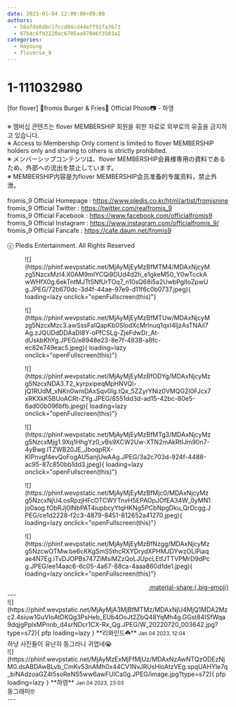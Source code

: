 ```yaml
---
date: 2023-01-04 12:00:00+09:00
authors:
  - 58afde0dbc1fccd94cd44eff91fa3673
  - 67b4c6fb2220ac6705aa97046f3503a1
categories:
  - Hayoung
  - floverse_9
---
```


# 1-111032980

<div class="post-container" markdown="1">
<div class="content-container md-sidebar__scrollwrap" markdown="1">

[for flover] 🍔fromis Burger & Fries🍟 Official Photo📷 - 하영<br><br>※ 멤버십 콘텐츠는 flover MEMBERSHIP 회원을 위한 자료로 외부로의 유출을 금지하고 있습니다.<br>※ Access to Membership Only content is limited to flover MEMBERSHIP holders only and sharing to others is strictly prohibited.<br>※ メンバーシップコンテンツは、flover MEMBERSHIP会員様専用の資料であるため、外部への流出を禁止しています。<br>※ MEMBERSHIP内容是为flover MEMBERSHIP会员准备的专属资料，禁止外泄。<br><br>fromis_9 Official Homepage : <a href="https://www.pledis.co.kr/html/artist/fromisnine">https://www.pledis.co.kr/html/artist/fromisnine</a><br>fromis_9 Official Twitter : <a href="https://twitter.com/realfromis_9">https://twitter.com/realfromis_9</a><br>fromis_9 Official Facebook : <a href="https://www.facebook.com/officialfromis9">https://www.facebook.com/officialfromis9</a><br>fromis_9 Official Instagram : <a href="https://www.instagram.com/officialfromis_9/">https://www.instagram.com/officialfromis_9/</a><br>fromis_9 Official Fancafe : <a href="https://cafe.daum.net/fromis9">https://cafe.daum.net/fromis9</a><br><br>ⓒ Pledis Entertainment. All Rights Reserved
<figure markdown="1">
![](https://phinf.wevpstatic.net/MjAyMjEyMzBfMTM4/MDAxNjcyMzg5NzcxMzI4.X0AM9mIYCQi9DUd4d2h_e1gkeM50_Y0wTcckAwWHfX0g.6ekTntMJTtSNfUrTOq7_n10sQ68i5a2UwbPgIIoZpwUg.JPEG/72b670dc-3d4f-44ae-97e9-d11f6c0b0737.jpeg){ loading=lazy onclick="openFullscreen(this)"}
</figure>
<figure markdown="1">
![](https://phinf.wevpstatic.net/MjAyMjEyMzBfMTUw/MDAxNjcyMzg5NzcxMzc3.awSssFaIQapKb0SlodXcMrlnuq1qxI4ljzAsTNAiI7Ag.zJQUDdDDAaDl8Y-oPfCSLg-ZjeFdwDr_At-dUskbKhYg.JPEG/e8948e23-8e7f-4838-a8fc-ec82e749eac5.jpeg){ loading=lazy onclick="openFullscreen(this)"}
</figure>
<figure markdown="1">
![](https://phinf.wevpstatic.net/MjAyMjEyMzBfODYg/MDAxNjcyMzg5NzcxNDA3.T2_kyrpxipeqMpHNVQl-jQ1RUdM_xNKn0wmDAxSqv0Ig.tQx_5ZZyrYNiz0VMQG2I0FJcx7xRKXkK5BUoACRt-ZYg.JPEG/8551dd3d-ad15-42bc-80e5-6ad00b096bfb.jpeg){ loading=lazy onclick="openFullscreen(this)"}
</figure>
<figure markdown="1">
![](https://phinf.wevpstatic.net/MjAyMjEyMzBfMTg3/MDAxNjcyMzg5NzcxMjg1.9Xq1HhgYz0_vBs9XCW2Uw-XTN2mAkRtIJm90n7-4yBwg.lTZWB20JE_JboqpRX-KIPnvgf4evQoFogAU5anjUwAAg.JPEG/3a2c703d-924f-4488-ac95-87c850bb1dd3.jpeg){ loading=lazy onclick="openFullscreen(this)"}
</figure>
<figure markdown="1">
![](https://phinf.wevpstatic.net/MjAyMjEyMzBfMjc0/MDAxNjcyMzg5NzcxNjU4.osRpzjHFcOTCWYTnvH5EPAOpJOfEA34W_0yMN1jo0aog.fObRJj0lNbPAT4iupbcyYtqHKNg5PCbNpgDku_QrDcgg.JPEG/ce1d2228-f2c3-4879-8451-812652a41270.jpeg){ loading=lazy onclick="openFullscreen(this)"}
</figure>
<figure markdown="1">
![](https://phinf.wevpstatic.net/MjAyMjEyMzBfNzgg/MDAxNjcyMzg5NzcwOTMw.be6cKKgSmS5thcRXYDrydXPHMJDYwzOLiPiaqae4N7Eg.iTvDJOPBs747ZiMsiMZzQoLJUpcLEtfJTTVPMrD9dPcg.JPEG/ee14aac6-6c05-4a67-88ca-4aaa860d1de1.jpeg){ loading=lazy onclick="openFullscreen(this)"}
</figure>
</div>
</div>

<div style="text-align: right;" markdown="1">
<a href="https://weverse.io/fromis9/media/1-111032980" style="text-align: right;">:material-share:{.big-emoji}</a>
</div>
---

<div class="comments-container md-sidebar__scrollwrap" markdown="1">
<div class="comment" markdown="1">
<div class='id-container' markdown="1">
![](https://phinf.wevpstatic.net/MjAyMjA3MjBfMTMz/MDAxNjU4MjQ1MDA2Mzc2.4siuw1GuVIoAtDKQg3PsHeb_EUb4OoJt2ZbQ48YqMh4g.GGst84ISfWqa9dqjgPplxMPnnb_d4srNDcr1CX-Rx_Qg.JPEG/W_20220720_003642.jpg?type=s72){ pfp loading=lazy }
**리와인드☘️** <small>Jan 04 2023, 12:04</small><br>
</div>
<div class='comment-body' markdown="1">
하냥 사진들이 유난히 동그라니 귀엽네😭
</div>
</div>
<div class="reply" markdown="1">
<div class="comment" markdown="1">
<div class='id-container' markdown="1">
![](https://phinf.wevpstatic.net/MjAyMzExMjFfMjUz/MDAxNzAwNTQzODEzNjM0.dsABDAwBLvb_CmKv53nAMh0x44CV1NvJRUsHloAtzVEg.spqUAHYle7q_biNAdzoaGZ4l5soReNS5ww6awFUlCa0g.JPEG/image.jpg?type=s72){ pfp loading=lazy }
**<span class="artist">하영</span>** <small>Jan 04 2023, 23:03</small><br>
</div>
<div class='comment-body' markdown="1">
동그래미🤓
</div>
</div>
</div>
</div>
---
